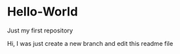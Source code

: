 # Hello-World
Just my first repository

Hi, I was just create a new branch and edit this readme file
